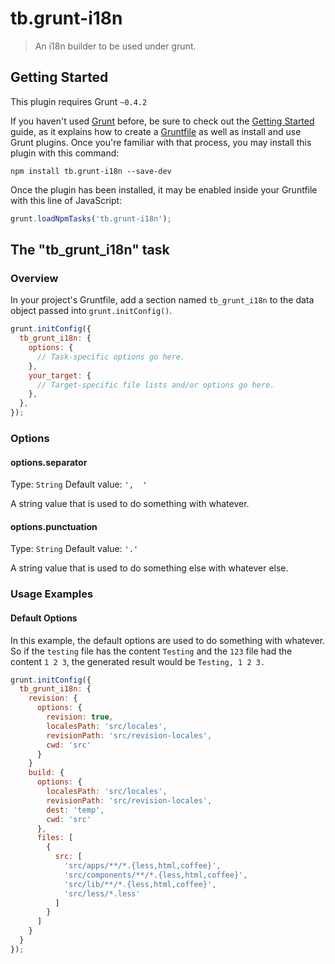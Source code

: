 # tb.grunt-i18n

> An i18n builder to be used under grunt.

## Getting Started
This plugin requires Grunt `~0.4.2`

If you haven't used [Grunt](http://gruntjs.com/) before, be sure to check out the [Getting Started](http://gruntjs.com/getting-started) guide, as it explains how to create a [Gruntfile](http://gruntjs.com/sample-gruntfile) as well as install and use Grunt plugins. Once you're familiar with that process, you may install this plugin with this command:

```shell
npm install tb.grunt-i18n --save-dev
```

Once the plugin has been installed, it may be enabled inside your Gruntfile with this line of JavaScript:

```js
grunt.loadNpmTasks('tb.grunt-i18n');
```

## The "tb_grunt_i18n" task

### Overview
In your project's Gruntfile, add a section named `tb_grunt_i18n` to the data object passed into `grunt.initConfig()`.

```js
grunt.initConfig({
  tb_grunt_i18n: {
    options: {
      // Task-specific options go here.
    },
    your_target: {
      // Target-specific file lists and/or options go here.
    },
  },
});
```

### Options

#### options.separator
Type: `String`
Default value: `',  '`

A string value that is used to do something with whatever.

#### options.punctuation
Type: `String`
Default value: `'.'`

A string value that is used to do something else with whatever else.

### Usage Examples

#### Default Options
In this example, the default options are used to do something with whatever. So if the `testing` file has the content `Testing` and the `123` file had the content `1 2 3`, the generated result would be `Testing, 1 2 3.`

```js
grunt.initConfig({
  tb_grunt_i18n: {
    revision: {
      options: {
        revision: true,
        localesPath: 'src/locales',
        revisionPath: 'src/revision-locales',
        cwd: 'src'
      }
    }
    build: {
      options: {
        localesPath: 'src/locales',
        revisionPath: 'src/revision-locales',
        dest: 'temp',
        cwd: 'src'
      },
      files: [
        {
          src: [
            'src/apps/**/*.{less,html,coffee}',
            'src/components/**/*.{less,html,coffee}',
            'src/lib/**/*.{less,html,coffee}',
            'src/less/*.less'
          ]
        }
      ]
    }
  }
});
```


